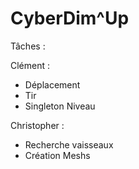 # CyberDim^Up
 
Tâches : 

Clément : 
- Déplacement
- Tir
- Singleton Niveau

Christopher : 
- Recherche vaisseaux 
- Création Meshs
